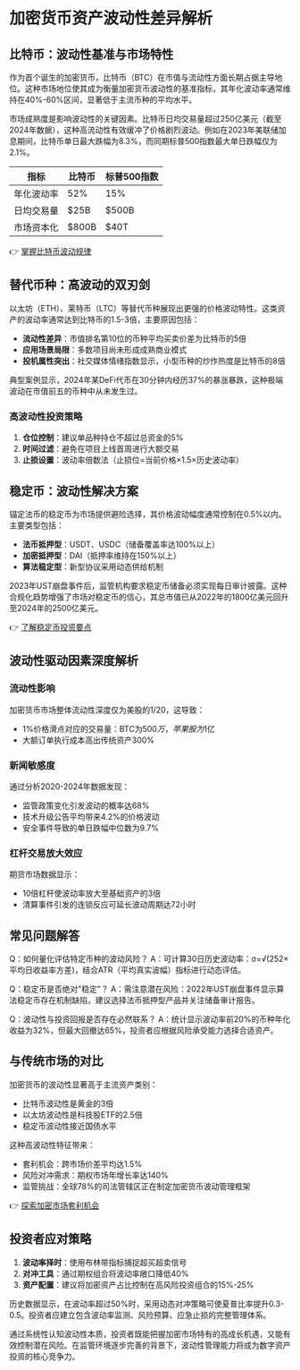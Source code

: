 # 加密货币资产波动性差异解析

## 比特币：波动性基准与市场特性

作为首个诞生的加密货币，比特币（BTC）在市值与流动性方面长期占据主导地位。这种市场地位使其成为衡量加密货币波动性的基准指标，其年化波动率通常维持在40%-60%区间，显著低于主流币种的平均水平。

市场成熟度是影响波动性的关键因素。比特币日均交易量超过250亿美元（截至2024年数据），这种高流动性有效缓冲了价格剧烈波动。例如在2023年美联储加息期间，比特币单日最大跌幅为8.3%，而同期标普500指数最大单日跌幅仅为2.1%。

| 指标         | 比特币  | 标普500指数 |
|--------------|---------|------------|
| 年化波动率   | 52%     | 15%        |
| 日均交易量   | $25B    | $500B      |
| 市场资本化   | $800B   | $40T       |

👉 [掌握比特币波动规律](https://bit.ly/okx_welcome)

## 替代币种：高波动的双刃剑

以太坊（ETH）、莱特币（LTC）等替代币种展现出更强的价格波动特性。这类资产的波动率通常达到比特币的1.5-3倍，主要原因包括：

- **流动性差异**：市值排名第10位的币种平均买卖价差为比特币的5倍
- **应用场景局限**：多数项目尚未形成成熟商业模式
- **投机属性突出**：社交媒体情绪指数显示，小型币种的炒作热度是比特币的8倍

典型案例显示，2024年某DeFi代币在30分钟内经历37%的暴涨暴跌，这种极端波动在市值前五的币种中从未发生过。

### 高波动性投资策略
1. **仓位控制**：建议单品种持仓不超过总资金的5%
2. **时间过滤**：避免在项目上线首周进行大额交易
3. **止损设置**：波动率倍数法（止损位=当前价格×1.5×历史波动率）

## 稳定币：波动性解决方案

锚定法币的稳定币为市场提供避险选择，其价格波动幅度通常控制在0.5%以内。主要类型包括：

- **法币抵押型**：USDT、USDC（储备覆盖率达100%以上）
- **加密抵押型**：DAI（抵押率维持在150%以上）
- **算法稳定型**：新型协议采用动态供给机制

2023年UST崩盘事件后，监管机构要求稳定币储备必须实现每日审计披露。这种合规化趋势增强了市场对稳定币的信心，其总市值已从2022年的1800亿美元回升至2024年的2500亿美元。

👉 [了解稳定币投资要点](https://bit.ly/okx_welcome)

## 波动性驱动因素深度解析

### 流动性影响
加密货币市场整体流动性深度仅为美股的1/20，这导致：
- 1%价格滑点对应的交易量：BTC为$500万，苹果股为$1亿
- 大额订单执行成本高出传统资产300%

### 新闻敏感度
通过分析2020-2024年数据发现：
- 监管政策变化引发波动的概率达68%
- 技术升级公告平均带来4.2%的价格波动
- 安全事件导致的单日跌幅中位数为9.7%

### 杠杆交易放大效应
期货市场数据显示：
- 10倍杠杆使波动率放大至基础资产的3倍
- 清算事件引发的连锁反应可延长波动周期达72小时

## 常见问题解答

Q：如何量化评估特定币种的波动风险？
A：可计算30日历史波动率：σ=√(252×平均日收益率方差)，结合ATR（平均真实波幅）指标进行动态评估。

Q：稳定币是否绝对"稳定"？
A：需注意潜在风险：2022年UST崩盘事件显示算法稳定币存在机制缺陷，建议选择法币抵押型产品并关注储备审计报告。

Q：波动性与投资回报是否存在必然联系？
A：统计显示波动率前20%的币种年化收益为32%，但最大回撤达65%，投资者应根据风险承受能力选择合适资产。

## 与传统市场的对比

加密货币的波动性显著高于主流资产类别：
- 比特币波动性是黄金的3倍
- 以太坊波动性是科技股ETF的2.5倍
- 稳定币波动性接近国债水平

这种高波动性特征带来：
- 套利机会：跨市场价差平均达1.5%
- 风险对冲需求：期权市场年增长率达140%
- 监管挑战：全球78%的司法管辖区正在制定加密货币波动管理框架

👉 [探索加密市场套利机会](https://bit.ly/okx_welcome)

## 投资者应对策略

1. **波动率择时**：使用布林带指标捕捉超买超卖信号
2. **对冲工具**：通过期权组合将波动率敞口降低40%
3. **资产配置**：建议将加密资产占比控制在高风险投资组合的15%-25%

历史数据显示，在波动率超过50%时，采用动态对冲策略可使夏普比率提升0.3-0.5。投资者应建立包含波动率监测、风险预算、应急止损的完整管理体系。

通过系统性认知波动性本质，投资者既能把握加密市场特有的高成长机遇，又能有效控制潜在风险。在监管环境逐步完善的背景下，波动性管理能力将成为数字资产投资的核心竞争力。